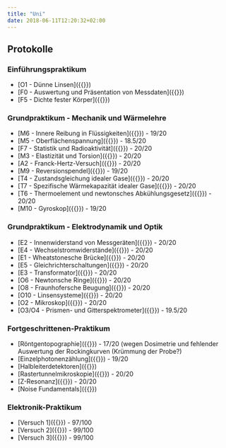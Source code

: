 ```yaml
---
title: "Uni"
date: 2018-06-11T12:20:32+02:00
---
```


## Protokolle

### Einführungspraktikum


- [O1 - Dünne Linsen]({{<resource url="/files/protokolle/o1.pdf">}})
- [F0 - Auswertung und Präsentation von Messdaten]({{<resource url="/files/protokolle/f0.pdf">}})
- [F5 - Dichte fester Körper]({{<resource url="/files/protokolle/f5.pdf">}})

### Grundpraktikum - Mechanik und Wärmelehre
- [M6 - Innere Reibung in Flüssigkeiten]({{<resource url="/files/protokolle/m6.pdf">}}) - 19/20
- [M5 - Oberflächenspannung]({{<resource url="/files/protokolle/m5.pdf">}}) - 18.5/20
- [F7 - Statistik und Radioaktivität]({{<resource url="/files/protokolle/f7.pdf">}}) - 20/20
- [M3 - Elastizität und Torsion]({{<resource url="/files/protokolle/m3.pdf">}}) - 20/20
- [A2 - Franck-Hertz-Versuch]({{<resource url="/files/protokolle/a2.pdf">}}) - 20/20
- [M9 - Reversionspendel]({{<resource url="/files/protokolle/m9.pdf">}}) - 19/20
- [T4 - Zustandsgleichung idealer Gase]({{<resource url="/files/protokolle/t4.pdf">}}) - 20/20
- [T7 - Spezifische Wärmekapazität idealer Gase]({{<resource url="/files/protokolle/t7.pdf">}}) - 20/20
- [T6 - Thermoelement und newtonsches Abkühlungsgesetz]({{<resource url="/files/protokolle/t6.pdf">}}) - 20/20
- [M10 - Gyroskop]({{<resource url="/files/protokolle/m10.pdf">}}) - 19/20

### Grundpraktikum - Elektrodynamik und Optik
- [E2 - Innenwiderstand von Messgeräten]({{<resource url="/files/protokolle/e2.pdf">}}) - 20/20
- [E4 - Wechselstromwiderstände]({{<resource url="/files/protokolle/e4.pdf">}}) - 20/20
- [E1 - Wheatstonesche Brücke]({{<resource url="/files/protokolle/e1.pdf">}}) - 20/20
- [E5 - Gleichrichterschaltungen]({{<resource url="/files/protokolle/e5.pdf">}}) - 20/20
- [E3 - Transformator]({{<resource url="/files/protokolle/e3.pdf">}}) - 20/20
- [O6 - Newtonsche Ringe]({{<resource url="/files/protokolle/o6.pdf">}}) - 20/20
- [O8 - Fraunhofersche Beugung]({{<resource url="/files/protokolle/o8.pdf">}}) - 20/20
- [O10 - Linsensysteme]({{<resource url="/files/protokolle/o10.pdf">}}) - 20/20
- [O2 - Mikroskop]({{<resource url="/files/protokolle/o10.pdf">}}) - 20/20
- [O3/O4 - Prismen- und Gitterspektrometer]({{<resource url="/files/protokolle/o3o4.pdf">}}) - 19.5/20

### Fortgeschrittenen-Praktikum
- [Röntgentopographie]({{<resource url="/files/protokolle/Roentgentopographie.pdf">}}) - 17/20 (wegen
                Dosimetrie und fehlender Auswertung der Rockingkurven (Krümmung der Probe?)
- [Einzelphotonenzählung]({{<resource url="/files/protokolle/TCSPC.pdf">}}) - 19/20
- [Halbleiterdetektoren]({{<resource url="/files/protokolle/HLD.pdf) - 15/20 (seht ihr auch selber, warum :)">}})
- [Rastertunnelmikroskopie]({{<resource url="/files/protokolle/RTM.pdf">}}) - 20/20
- [Z-Resonanz]({{<resource url="/files/protokolle/z0.pdf">}}) - 20/20
- [Noise Fundamentals]({{<resource url="/files/protokolle/noisefundamentals.pdf) - 18/20 (wohl wegen Vortestat">}})

### Elektronik-Praktikum
- [Versuch 1]({{<resource url="/files/protokolle/epr1.pdf">}}) - 97/100
- [Versuch 2]({{<resource url="/files/protokolle/epr2.pdf">}}) - 99/100
- [Versuch 3]({{<resource url="/files/protokolle/epr3.pdf">}}) - 99/100
